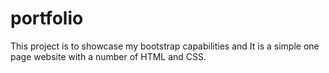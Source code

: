 # portfolio
This project is to showcase my bootstrap capabilities and It is a simple one page website with a number of HTML and CSS. 
